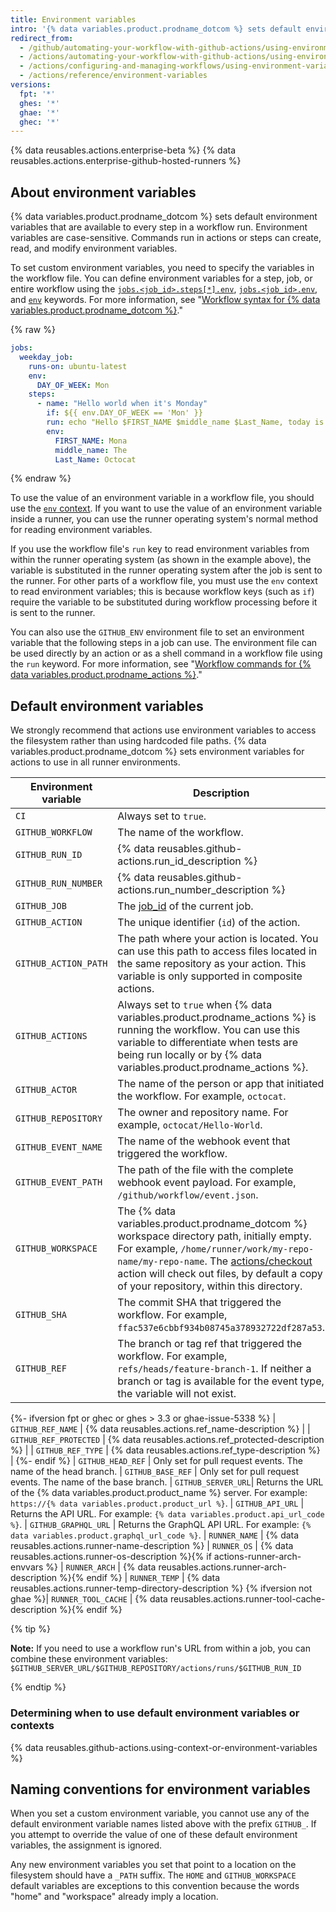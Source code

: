 ```yaml
---
title: Environment variables
intro: '{% data variables.product.prodname_dotcom %} sets default environment variables for each {% data variables.product.prodname_actions %} workflow run. You can also set custom environment variables in your workflow file.'
redirect_from:
  - /github/automating-your-workflow-with-github-actions/using-environment-variables
  - /actions/automating-your-workflow-with-github-actions/using-environment-variables
  - /actions/configuring-and-managing-workflows/using-environment-variables
  - /actions/reference/environment-variables
versions:
  fpt: '*'
  ghes: '*'
  ghae: '*'
  ghec: '*'
---
```


{% data reusables.actions.enterprise-beta %}
{% data reusables.actions.enterprise-github-hosted-runners %}

## About environment variables

{% data variables.product.prodname_dotcom %} sets default environment variables that are available to every step in a workflow run. Environment variables are case-sensitive. Commands run in actions or steps can create, read, and modify environment variables.

To set custom environment variables, you need to specify the variables in the workflow file. You can define environment variables for a step, job, or entire workflow using the [`jobs.<job_id>.steps[*].env`](/github/automating-your-workflow-with-github-actions/workflow-syntax-for-github-actions#jobsjob_idstepsenv), [`jobs.<job_id>.env`](/github/automating-your-workflow-with-github-actions/workflow-syntax-for-github-actions#jobsjob_idenv), and [`env`](/github/automating-your-workflow-with-github-actions/workflow-syntax-for-github-actions#env) keywords. For more information, see "[Workflow syntax for {% data variables.product.prodname_dotcom %}](/articles/workflow-syntax-for-github-actions/#jobsjob_idstepsenv)."

{% raw %}
```yaml
jobs:
  weekday_job:
    runs-on: ubuntu-latest
    env:
      DAY_OF_WEEK: Mon
    steps:
      - name: "Hello world when it's Monday"
        if: ${{ env.DAY_OF_WEEK == 'Mon' }}
        run: echo "Hello $FIRST_NAME $middle_name $Last_Name, today is Monday!"
        env:
          FIRST_NAME: Mona
          middle_name: The
          Last_Name: Octocat
```
{% endraw %}

To use the value of an environment variable in a workflow file, you should use the [`env` context](/actions/reference/context-and-expression-syntax-for-github-actions#env-context). If you want to use the value of an environment variable inside a runner, you can use the runner operating system's normal method for reading environment variables.

If you use the workflow file's `run` key to read environment variables from within the runner operating system (as shown in the example above), the variable is substituted in the runner operating system after the job is sent to the runner. For other parts of a workflow file, you must use the `env` context to read environment variables; this is because workflow keys (such as `if`) require the variable to be substituted during workflow processing before it is sent to the runner.

You can also use the `GITHUB_ENV` environment file to set an environment variable that the following steps in a job can use. The environment file can be used directly by an action or as a shell command in a workflow file using the `run` keyword. For more information, see "[Workflow commands for {% data variables.product.prodname_actions %}](/actions/reference/workflow-commands-for-github-actions/#setting-an-environment-variable)."

## Default environment variables

We strongly recommend that actions use environment variables to access the filesystem rather than using hardcoded file paths. {% data variables.product.prodname_dotcom %} sets environment variables for actions to use in all runner environments.

| Environment variable | Description |
| ---------------------|------------ |
| `CI` | Always set to `true`. |
| `GITHUB_WORKFLOW` | The name of the workflow. |
| `GITHUB_RUN_ID` | {% data reusables.github-actions.run_id_description %} |
| `GITHUB_RUN_NUMBER` | {% data reusables.github-actions.run_number_description %} |
| `GITHUB_JOB` | The [job_id](/actions/reference/workflow-syntax-for-github-actions#jobsjob_id) of the current job. |
| `GITHUB_ACTION` | The unique identifier (`id`) of the action. |
| `GITHUB_ACTION_PATH` | The path where your action is located. You can use this path to access files located in the same repository as your action. This variable is only supported in composite actions. |
| `GITHUB_ACTIONS` | Always set to `true` when {% data variables.product.prodname_actions %} is running the workflow. You can use this variable to differentiate when tests are being run locally or by {% data variables.product.prodname_actions %}.
| `GITHUB_ACTOR` | The name of the person or app that initiated the workflow. For example, `octocat`. |
| `GITHUB_REPOSITORY` | The owner and repository name. For example, `octocat/Hello-World`. |
| `GITHUB_EVENT_NAME` | The name of the webhook event that triggered the workflow. |
| `GITHUB_EVENT_PATH` | The path of the file with the complete webhook event payload. For example, `/github/workflow/event.json`. |
| `GITHUB_WORKSPACE` | The {% data variables.product.prodname_dotcom %} workspace directory path, initially empty. For example, `/home/runner/work/my-repo-name/my-repo-name`. The [actions/checkout](https://github.com/actions/checkout) action will check out files, by default a copy of your repository, within this directory. |
| `GITHUB_SHA` | The commit SHA that triggered the workflow. For example, `ffac537e6cbbf934b08745a378932722df287a53`. |
| `GITHUB_REF` | The branch or tag ref that triggered the workflow. For example, `refs/heads/feature-branch-1`. If neither a branch or tag is available for the event type, the variable will not exist. |
{%- ifversion fpt or ghec or ghes > 3.3 or ghae-issue-5338 %}
| `GITHUB_REF_NAME` | {% data reusables.actions.ref_name-description %} |
| `GITHUB_REF_PROTECTED` | {% data reusables.actions.ref_protected-description %} |
| `GITHUB_REF_TYPE` | {% data reusables.actions.ref_type-description %} |
{%- endif %}
| `GITHUB_HEAD_REF` | Only set for pull request events. The name of the head branch.
| `GITHUB_BASE_REF` | Only set for pull request events. The name of the base branch.
| `GITHUB_SERVER_URL`| Returns the URL of the {% data variables.product.product_name %} server. For example: `https://{% data variables.product.product_url %}`.
| `GITHUB_API_URL` | Returns the API URL. For example: `{% data variables.product.api_url_code %}`.
| `GITHUB_GRAPHQL_URL` | Returns the GraphQL API URL. For example: `{% data variables.product.graphql_url_code %}`.
| `RUNNER_NAME` | {% data reusables.actions.runner-name-description %}
| `RUNNER_OS` | {% data reusables.actions.runner-os-description %}{% if actions-runner-arch-envvars %}
| `RUNNER_ARCH` | {% data reusables.actions.runner-arch-description %}{% endif %}
| `RUNNER_TEMP` | {% data reusables.actions.runner-temp-directory-description %}
{% ifversion not ghae %}| `RUNNER_TOOL_CACHE` | {% data reusables.actions.runner-tool-cache-description %}{% endif %}

{% tip %}

**Note:** If you need to use a workflow run's URL from within a job, you can combine these environment variables: `$GITHUB_SERVER_URL/$GITHUB_REPOSITORY/actions/runs/$GITHUB_RUN_ID`

{% endtip %}

### Determining when to use default environment variables or contexts

{% data reusables.github-actions.using-context-or-environment-variables %}

## Naming conventions for environment variables

When you set a custom environment variable, you cannot use any of the default environment variable names listed above with the prefix `GITHUB_`. If you attempt to override the value of one of these default environment variables, the assignment is ignored.

Any new environment variables you set that point to a location on the filesystem should have a `_PATH` suffix. The `HOME` and `GITHUB_WORKSPACE` default variables are exceptions to this convention because the words "home" and "workspace" already imply a location.

